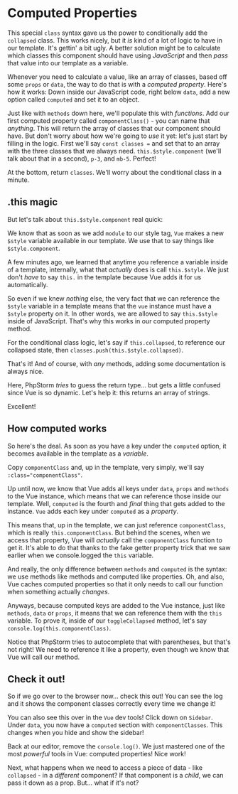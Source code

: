 # Computed Properties

This special `class` syntax gave us the power to conditionally add the `collapsed`
class. This works nicely, but it *is* kind of a lot of logic to have
in our template. It's gettin' a bit ugly. A better solution might be to calculate
which classes this component should have using *JavaScript* and then *pass* that
value into our template as a variable.

Whenever you need to calculate a value, like an array of classes, based off some
`props` or `data`, the way to do that is with a *computed property*. Here's how it
works: Down inside our JavaScript code, right below `data`, add a new option
called `computed` and set it to an object.

Just like with `methods` down here, we'll populate this with *functions*.
Add our first computed property called `componentClass()` - you can
name that *anything*. This will return the array of classes that our component
should have. But don't worry about how we're going to *use* it yet: let's
just start by filling in the logic. First we'll say `const classes =` and set that
to an array with the three classes that we always need. `this.$style.component` (we'll
talk about that in a second), `p-3`, and `mb-5`. Perfect!

At the bottom, return `classes`. We'll worry about the conditional class
in a minute.

## .this magic

But let's talk about `this.$style.component` real quick:

We know that as soon as we add `module` to our style tag, `Vue` makes a new `$style`
variable available in our template. We use that to say things like `$style.component`.

A few minutes ago, we learned that anytime you reference a variable inside of
a template, internally, what that *actually* does is call `this.$style`. We just
don't *have* to say `this.` in the template because Vue adds it for us automatically.

So even if we knew *nothing* else, the very fact that we can reference the `$style`
variable in a template means that the `vue` instance must have a `$style` property
on it. In other words, we are allowed to say `this.$style` inside of
JavaScript. That's why this works in our computed property method.

For the conditional class logic, let's say if `this.collapsed`, to reference our
collapsed state, then `classes.push(this.$style.collapsed)`.

That's it! And of course, with *any* methods, adding some documentation is always
nice.

Here, PhpStorm *tries* to guess the return type... but gets a little confused
since Vue is so dynamic. Let's help it: this returns an array of strings.

Excellent!

## How computed works

So here's the deal. As soon as you have a key under the `computed` option, it
becomes available in the template as a *variable*.

Copy `componentClass` and, up in the template, very simply, we'll say
`:class="componentClass"`.

Up until now, we know that Vue adds all keys under `data`, `props` and `methods`
to the Vue instance, which means that we can reference those inside our template.
Well, `computed` is the fourth and *final* thing that gets added to the instance.
`Vue` adds each key under `computed` as a *property*.

This means that, up in the template, we can just reference `componentClass`,
which is really `this.componentClass`. But behind the scenes, when we access that
property, Vue will *actually* call the `componentClass` function to get it. It's able
to do that thanks to the fake getter property trick that we saw earlier when we
console.logged the `this` variable.

And really, the only difference between `methods` and `computed` is the syntax: we
use methods like methods and computed like properties. Oh, and also, Vue caches
computed properties so that it only needs to call our function when something
actually *changes*.

Anyways, because computed keys are added to the Vue instance, just like `methods`,
`data` or `props`, it means that we can reference them with the `this` variable.
To prove it, inside of our `toggleCollapsed` method, let's say
`console.log(this.componentClass)`.

Notice that PhpStorm tries to autocomplete that with parentheses, but that's not
right! We need to reference it like a property, even though we know that Vue will
call our method.

## Check it out!

So if we go over to the browser now... check this out! You can see the log and
it shows the component classes correctly every time we change it!

You can also see this over in the `Vue` dev tools! Click down on `Sidebar`.
Under `data`, you now have a `computed` section with `componentClasses`. This
changes when you hide and show the sidebar!

Back at our editor, remove the `console.log()`. We just mastered one of the most
*powerful* tools in Vue: computed properties! Nice work!

Next, what happens when we need to access a piece of data - like `collapsed` - in
a *different* component? If that component is a *child*, we can pass it down as a
prop. But... what if it's not?
